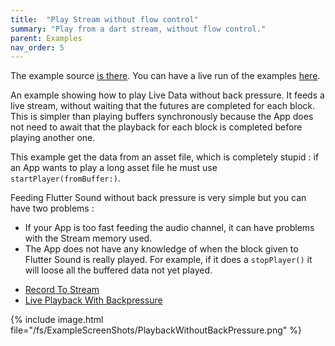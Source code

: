 ```yaml
---
title:  "Play Stream without flow control"
summary: "Play from a dart stream, without flow control."
parent: Examples
nav_order: 5
---
```

The example source [is there](https://github.com/canardoux/flutter_sound/blob/master/example/lib/livePlaybackWithoutBackPressure/live_playback_without_back_pressure.dart). You can have a live run of the examples [here](/tau/fs/live/index.html).

An example showing how to play Live Data without back pressure. It feeds a live stream, without waiting that the futures are completed for each block. This is simpler than playing buffers synchronously because the App does not need to await that the playback for each block is completed before playing another one.

This example get the data from an asset file, which is completely stupid : if an App wants to play a long asset file he must use `startPlayer(fromBuffer:)`.

Feeding Flutter Sound without back pressure is very simple but you can have two problems :

* If your App is too fast feeding the audio channel, it can have problems with the Stream memory used.
* The App does not have any knowledge of when the block given to Flutter Sound is really played.
For example, if it does a `stopPlayer()` it will loose all the buffered data not yet played.

- [Record To Stream](ex_record_to_stream)
- [Live Playback With Backpressure](fs-ex_playback_from_stream_2)

{% include image.html file="/fs/ExampleScreenShots/PlaybackWithoutBackPressure.png" %}
